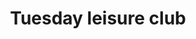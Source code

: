 ---
layout: activity
title: Tuesday leisure club
description: Fancy some TLC? This small and friendly group welcomes everyone especially those who may be lonely, isolated or have long term health conditions. It's sociable, caring and fun!
times: Tuesday Fortnightly 1.30pm - 3.30pm
cost: £3
location: St George's Community Centre
signup: false
suitabilities:
  - Have mobility issues
  - Are deaf or hard of hearing
  - Are blind or partially sighted
---